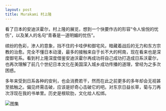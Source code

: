 ```yaml
---
layout: post
title: Murakami 村上隆
---
```


看了日本的安迪沃霍尔，村上隆的展览，想到一个快要作古的形容“令人愉悦的忧伤”，以及某人的名句“青春是一道明媚的忧伤”。

缤纷的色彩，渗人的意象，挡不住的卡哇伊和御宅风，暗藏着战后的无力和东方宗教的治愈。完全不懂日本动漫，最多的接触来自于长不大的柯南，现在看来也是深度御宅系。看到村上隆深度借鉴安迪沃霍尔再成功将自己成功打造成日系沃霍尔，也再次理解了前几个世纪日本文化在美国深入城乡成功传播的道理，曾经为之多次困惑。

多年来受到日系各种的安利，也会消费若干，然而在此之前更多的多年却会无视甚至抵触之。偏见终需击破，应该是好奇心击破它的吧。对东京日益长草，菊与刀再次浮现在我的书单里。历史是根软肋，文化给人松绑。

![图集](https://www.instagram.com/elisezh08/)
